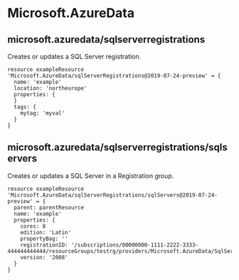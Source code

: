 # Microsoft.AzureData

## microsoft.azuredata/sqlserverregistrations

Creates or updates a SQL Server registration.
```bicep
resource exampleResource 'Microsoft.AzureData/sqlServerRegistrations@2019-07-24-preview' = {
  name: 'example'
  location: 'northeurope'
  properties: {
  }
  tags: {
    mytag: 'myval'
  }
}
```

## microsoft.azuredata/sqlserverregistrations/sqlservers

Creates or updates a SQL Server in a Registration group.
```bicep
resource exampleResource 'Microsoft.AzureData/sqlServerRegistrations/sqlServers@2019-07-24-preview' = {
  parent: parentResource 
  name: 'example'
  properties: {
    cores: 8
    edition: 'Latin'
    propertyBag: ''
    registrationID: '/subscriptions/00000000-1111-2222-3333-444444444444/resourceGroups/testrg/providers/Microsoft.AzureData/SqlServerRegistrations/testsqlregistration'
    version: '2008'
  }
}
```
